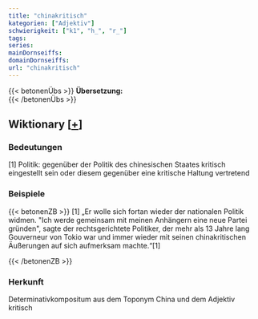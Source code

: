 ```yaml
---
title: "chinakritisch"
kategorien: ["Adjektiv"]
schwierigkeit: ["k1", "h_", "r_"]
tags:
series:
mainDornseiffs:
domainDornseiffs:
url: "chinakritisch"
---
```


{{< betonenÜbs >}}
**Übersetzung:**  
{{< /betonenÜbs >}}

## Wiktionary [[+](https://de.wiktionary.org/wiki/chinakritisch)]

### Bedeutungen
[1] Politik: gegenüber der Politik des chinesischen Staates kritisch eingestellt sein oder diesem gegenüber eine kritische Haltung vertretend  

### Beispiele
{{< betonenZB >}}
[1] „Er wolle sich fortan wieder der nationalen Politik widmen. "Ich werde gemeinsam mit meinen Anhängern eine neue Partei gründen", sagte der rechtsgerichtete Politiker, der mehr als 13 Jahre lang Gouverneur von Tokio war und immer wieder mit seinen chinakritischen Äußerungen auf sich aufmerksam machte.“[1]  

{{< /betonenZB >}}
### Herkunft
Determinativkompositum aus dem Toponym China und dem Adjektiv kritisch  


